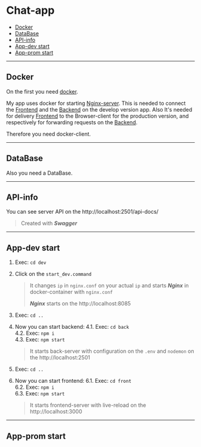 Chat-app
=============================


- [Docker](##Docker)
- [DataBase](##DataBase)
- [API-info](##API\-info)
- [App-dev start](##App\-dev-start)
- [App-prom start](##App\-prom-start)

---

## Docker

On the first you need [docker](https://www.docker.com).

My app uses docker for starting [Nginx-server](https://hub.docker.com/_/nginx).
This is needed to connect the [Frontend](./front) and the [Backend](./back) on the develop version app.
Also It's needed for delivery [Frontend](./front) to the Browser-client for the production version, and respectively for forwarding requests on the [Backend](./back).

Therefore you need docker-client.

---

## DataBase

Also you need a DataBase.

---

## API-info

You can see server API on the http://localhost:2501/api-docs/

>Created with <b><i>Swagger</i></b>


---

## App-dev start


1. Exec: ``cd dev``
2. Click on the ``start_dev.command``

    >It changes ``ip`` in ``nginx.conf`` on your actual ``ip`` and starts <b><i>Nginx</i></b> in docker-container with ``nginx.conf``
    >
    ><b><i>Nginx</i></b> starts on the http://localhost:8085

3. Exec: ``cd ..``
4. Now you can start backend:
    4.1. Exec: ``cd back``   
    4.2. Exec: ``npm i``   
    4.3. Exec: ``npm start``

    >It starts back-server with configuration on the ``.env`` and ``nodemon`` on the http://localhost:2501

5. Exec: ``cd ..``
6. Now you can start frontend:
    6.1. Exec: ``cd front``   
    6.2. Exec: ``npm i``   
    6.3. Exec: ``npm start``

    >It starts frontend-server with live-reload on the http://localhost:3000

---

## App-prom start
